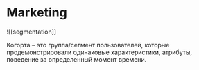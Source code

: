  # Marketing
 
![[segmentation]]


Когорта – это группа/сегмент пользователей, которые продемонстрировали одинаковые характеристики, атрибуты, поведение за определенный момент времени.